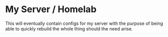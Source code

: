 # My Server / Homelab
This will eventually contain configs for my server with the purpose of being able to quickly rebuild the whole thing should the need arise.
